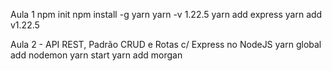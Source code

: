 Aula 1
npm init
npm install -g yarn
yarn -v
1.22.5
yarn add express
yarn add v1.22.5

Aula 2 - API REST, Padrão CRUD e Rotas c/ Express no NodeJS
yarn global add nodemon
yarn start
yarn add morgan
